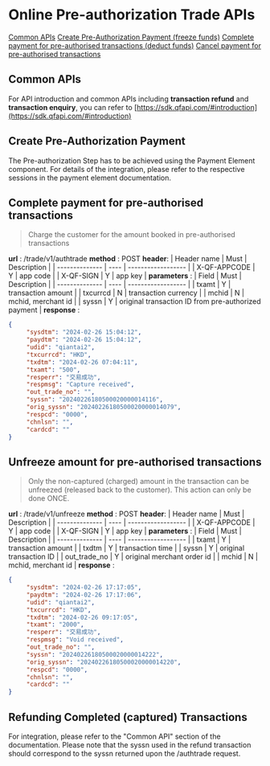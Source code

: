 
# Online Pre-authorization Trade APIs
[Common APIs](#common-apis)
[Create Pre-Authorization Payment (freeze funds)](#create-pre-authorization-payment)
[Complete payment for pre-authorised transactions (deduct funds)](#complete-payment-for-pre-authorized-transactions)
[Cancel payment for pre-authorised transactions](#cancel-payment-for-pre-authorised-transactions)

## Common APIs
For API introduction and common APIs including **transaction refund** and **transaction enquiry**, you can refer to [https://sdk.qfapi.com/#introduction](https://sdk.qfapi.com/#introduction)


## Create Pre-Authorization Payment

The Pre-authorization Step has to be achieved using the Payment Element component. For details of the integration, please refer to the respective sessions in the payment element documentation.


## Complete payment for pre-authorised transactions

>Charge the customer for the amount booked in pre-authorised transactions

**url** :   /trade/v1/authtrade
**method** : POST
**header**:
| Header name | Must | Description |
| -------------- | ---- | ------------------ |
| X-QF-APPCODE | Y | app code |
| X-QF-SIGN | Y | app key |
**parameters** : 
| Field          | Must | Description        |
| -------------- | ---- | ------------------ |
| txamt          | Y    | transaction amount |
| txcurrcd       | N    | transaction currency |
| mchid          | N    | mchid, merchant id |
| syssn          | Y    | original transaction ID from pre-authorized payment |
**response** :
```json
{
	 "sysdtm": "2024-02-26 15:04:12",
	 "paydtm": "2024-02-26 15:04:12",
	 "udid": "qiantai2",
	 "txcurrcd": "HKD",
	 "txdtm": "2024-02-26 07:04:11",
	 "txamt": "500",
	 "resperr": "交易成功",
	 "respmsg": "Capture received",
	 "out_trade_no": "",
	 "syssn": "20240226180500020000014116",
	 "orig_syssn": "20240226180500020000014079",
	 "respcd": "0000",
	 "chnlsn": "",
	 "cardcd": ""
}
```
## Unfreeze amount for pre-authorised transactions

>Only the non-captured (charged) amount in the transaction can be unfreezed (released back to the customer). This action can only be done ONCE.

**url** :   /trade/v1/unfreeze
**method** : POST
**header**:
| Header name | Must | Description |
| -------------- | ---- | ------------------ |
| X-QF-APPCODE | Y | app code |
| X-QF-SIGN | Y | app key |
**parameters** : 
| Field          | Must | Description        |
| -------------- | ---- | ------------------ |
| txamt          | Y    | transaction amount      |
| txdtm          | Y    | transaction time         |
| syssn          | Y    | original transaction ID |
| out_trade_no   | Y    | original merchant order id |
| mchid          | N    | mchid, merchant id |
**response** :
```json
{
	 "sysdtm": "2024-02-26 17:17:05",
	 "paydtm": "2024-02-26 17:17:06",
	 "udid": "qiantai2",
	 "txcurrcd": "HKD",
	 "txdtm": "2024-02-26 09:17:05",
	 "txamt": "2000",
	 "resperr": "交易成功",
	 "respmsg": "Void received",
	 "out_trade_no": "",
	 "syssn": "20240226180500020000014222",
	 "orig_syssn": "20240226180500020000014220",
	 "respcd": "0000",
	 "chnlsn": "",
	 "cardcd": ""
}
```

## Refunding Completed (captured) Transactions

For integration, please refer to the "Common API" section of the documentation. Please note that the syssn used in the refund transaction should correspond to the syssn returned upon the /authtrade request.
